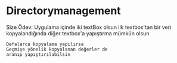 # Directorymanagement

Size Ödev:
	Uygulama içinde iki textBox olsun
	ilk textbox'tan bir veri kopyalandığında
	diğer textbox'a yapıştırma mümkün olsun
	
	Defalarca kopyalama yapılırsa
	Geçmişe yönelik kopyalanan değerler de 
	aranıp yapıştırılabilsin
